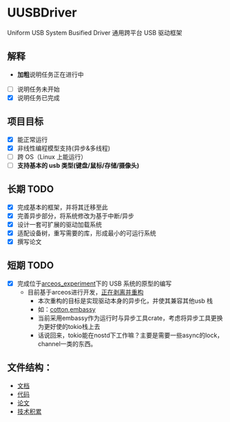 # UUSBDriver

Uniform USB System Busified Driver
通用跨平台 USB 驱动框架

## 解释

- **加粗**说明任务正在进行中

- [ ] 说明任务未开始
- [x] 说明任务已完成

## 项目目标

- [x] 能正常运行
- [x] 非线性编程模型支持(异步&多线程)
- [ ] 跨 OS（Linux 上能运行）
- [ ] **支持基本的 usb 类型(键盘/鼠标/存储/摄像头)**

## 长期 TODO

- [x] 完成基本的框架，并将其迁移至此
- [x] 完善异步部分，将系统修改为基于中断/异步
- [x] 设计一套可扩展的驱动加载系统
- [x] 适配设备树，重写需要的库，形成最小的可运行系统
- [x] 撰写论文

## 短期 TODO

- [x] 完成位于[arceos_experiment](https://github.com/arceos-usb/arceos_experiment/tree/usb-camera-dbydd)下的 USB 系统的原型的编写
  - 目前基于arceos进行开发，[正在剥离并重构](https://github.com/arceos-usb/axusb_host.git)
    - 本次重构的目标是实现驱动本身的异步化，并使其兼容其他usb 栈
    - 如：[cotton](https://github.com/pdh11/cotton.git),[embassy](https://github.com/embassy-rs/embassy/tree/main/embassy-usb)
    - 当前采用embassy作为运行时与异步工具crate，考虑将异步工具更换为更好使的tokio栈上去
    - 话说回来，tokio能在nostd下工作嘛？主要是需要一些async的lock，channel一类的东西。
## 文件结构：

- [文档](./documents/)
- [代码](./code)
- [论文](./article/)
- [技术积累](./documents/blogs)
